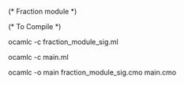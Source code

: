 (*  Fraction module  *)

(* To Compile *)

ocamlc -c fraction_module_sig.ml

ocamlc -c main.ml

ocamlc -o main fraction_module_sig.cmo main.cmo